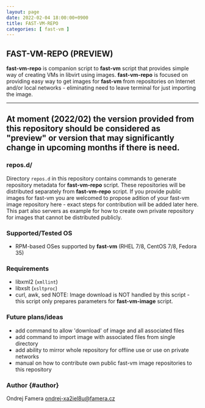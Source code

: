 ```yaml
---
layout: page
date: 2022-02-04 18:00:00+0900
title: FAST-VM-REPO
categories: [ fast-vm ]
---
```


## FAST-VM-REPO (PREVIEW)

**fast-vm-repo** is companion script to **fast-vm** script that provides simple way of creating VMs in libvirt using images.
**fast-vm-repo** is focused on providing easy way to get images for **fast-vm** from repositories on Internet and/or local networks - eliminating need to leave terminal for just importing the image.

---
**At moment (2022/02) the version provided from this repository should be considered as "preview" or version that may significantly change in upcoming months if there is need.**
---

### repos.d/
Directory `repos.d` in this repository contains commands to generate repository metadata for **fast-vm-repo** script. These repositories will be distributed separately from **fast-vm-repo** script.
If you provide public images for fast-vm you are welcomed to propose adition of your fast-vm image repository here - exact steps for contribution will be added later here.
This part also servers as example for how to create own private repository for images that cannot be distributed publicly.

### Supported/Tested OS
- RPM-based OSes supported by **fast-vm** (RHEL 7/8, CentOS 7/8, Fedora 35)

### Requirements
- libxml2 (`xmllint`)
- libxslt (`xsltproc`)
- curl, awk, sed
NOTE: Image download is NOT handled by this script - this script only prepares parameters for **fast-vm-image** script.

### Future plans/ideas
- add command to allow 'download' of image and all associated files
- add command to import image with associated files from single directory
- add ability to mirror whole repository for offline use or use on private networks
- manual on how to contribute own public fast-vm image repositories to this repository

### Author {#author}
Ondrej Famera <ondrej-xa2iel8u@famera.cz>
